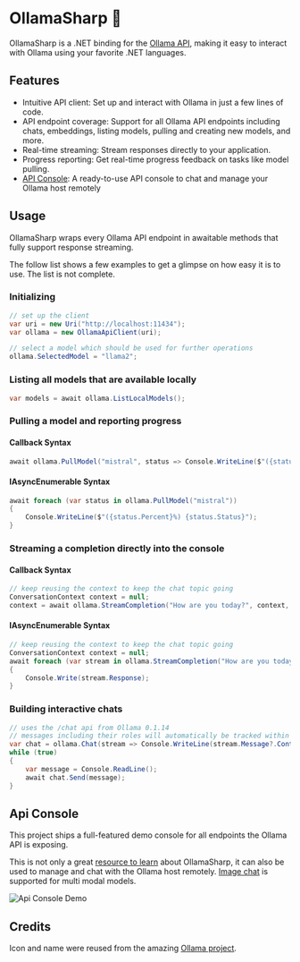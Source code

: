 # OllamaSharp 🦙

OllamaSharp is a .NET binding for the [Ollama API](https://github.com/jmorganca/ollama/blob/main/docs/api.md), making it easy to interact with Ollama using your favorite .NET languages.

## Features

- Intuitive API client: Set up and interact with Ollama in just a few lines of code.
- API endpoint coverage: Support for all Ollama API endpoints including chats, embeddings, listing models, pulling and creating new models, and more.
- Real-time streaming: Stream responses directly to your application.
- Progress reporting: Get real-time progress feedback on tasks like model pulling.
- [API Console](#api-console): A ready-to-use API console to chat and manage your Ollama host remotely

## Usage

OllamaSharp wraps every Ollama API endpoint in awaitable methods that fully support response streaming.

The follow list shows a few examples to get a glimpse on how easy it is to use. The list is not complete.

### Initializing

```csharp
// set up the client
var uri = new Uri("http://localhost:11434");
var ollama = new OllamaApiClient(uri);

// select a model which should be used for further operations
ollama.SelectedModel = "llama2";
```

### Listing all models that are available locally

```csharp
var models = await ollama.ListLocalModels();
```

### Pulling a model and reporting progress

#### Callback Syntax
```csharp
await ollama.PullModel("mistral", status => Console.WriteLine($"({status.Percent}%) {status.Status}"));
```

#### IAsyncEnumerable Syntax
```csharp
await foreach (var status in ollama.PullModel("mistral"))
{
    Console.WriteLine($"({status.Percent}%) {status.Status}");
}
```

### Streaming a completion directly into the console

#### Callback Syntax
```csharp
// keep reusing the context to keep the chat topic going
ConversationContext context = null;
context = await ollama.StreamCompletion("How are you today?", context, stream => Console.Write(stream.Response));
```

#### IAsyncEnumerable Syntax
```csharp
// keep reusing the context to keep the chat topic going
ConversationContext context = null;
await foreach (var stream in ollama.StreamCompletion("How are you today?", context))
{
    Console.Write(stream.Response);
}
```


### Building interactive chats

```csharp
// uses the /chat api from Ollama 0.1.14
// messages including their roles will automatically be tracked within the chat object
var chat = ollama.Chat(stream => Console.WriteLine(stream.Message?.Content ?? ""));
while (true)
{
    var message = Console.ReadLine();
    await chat.Send(message);
}
```

## Api Console

This project ships a full-featured demo console for all endpoints the Ollama API is exposing.

This is not only a great [resource to learn](/OllamaApiConsole/Demos) about OllamaSharp, it can also be used to manage and chat with the Ollama host remotely. [Image chat](https://github.com/awaescher/OllamaSharp/blob/main/docs/imagechat.png) is supported for multi modal models.

![Api Console Demo](https://github.com/awaescher/OllamaSharp/blob/main/docs/demo.gif)

## Credits

Icon and name were reused from the amazing [Ollama project](https://github.com/jmorganca/ollama).
